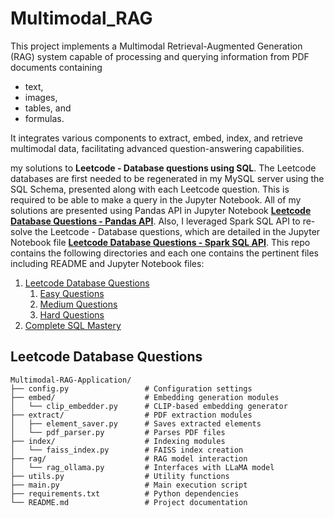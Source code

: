 # Multimodal_RAG


This project implements a Multimodal Retrieval-Augmented Generation (RAG) system capable of processing and querying information from PDF documents containing 
- text,
- images,
- tables, and
- formulas.

It integrates various components to extract, embed, index, and retrieve multimodal data, facilitating advanced question-answering capabilities.


my solutions to **Leetcode - Database questions using SQL**. The Leetcode databases are first needed to be regenerated in my MySQL server using the SQL Schema, presented along with each Leetcode question. This is required to be able to make a query in the Jupyter Notebook. All of my solutions are presented using Pandas API in Jupyter Notebook **<a href="https://github.com/DanialArab/SQL/blob/master/Leetcode%20Database%20Questions/Leetcode_Database_Questions_Pandas_API.ipynb">Leetcode Database Questions - Pandas API</a>**. Also, I leveraged Spark SQL API to re-solve the Leetcode - Database questions, which are detailed in the Jupyter Notebook file **<a href="https://github.com/DanialArab/SQL/blob/master/Leetcode%20Database%20Questions/Leetcode_Database_Questions_Spark_SQL_API.ipynb">Leetcode Database Questions - Spark SQL API</a>**. This repo contains the following directories and each one contains the pertinent files including README and Jupyter Notebook files: 
 
1. [Leetcode Database Questions](#1)
   1. [Easy Questions](#2)  
   2. [Medium Questions](#3)
   3. [Hard Questions](#4) 
3. [Complete SQL Mastery](#5)  
 

<a name="1"></a>
## Leetcode Database Questions



    Multimodal-RAG-Application/
    ├── config.py                 # Configuration settings
    ├── embed/                    # Embedding generation modules
    │   └── clip_embedder.py      # CLIP-based embedding generator
    ├── extract/                  # PDF extraction modules
    │   ├── element_saver.py      # Saves extracted elements
    │   └── pdf_parser.py         # Parses PDF files
    ├── index/                    # Indexing modules
    │   └── faiss_index.py        # FAISS index creation
    ├── rag/                      # RAG model interaction
    │   └── rag_ollama.py         # Interfaces with LLaMA model
    ├── utils.py                  # Utility functions
    ├── main.py                   # Main execution script
    ├── requirements.txt          # Python dependencies
    └── README.md                 # Project documentation

